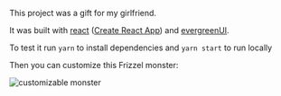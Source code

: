 This project was a gift for my girlfriend. 

It was built with [react](https://reactjs.org) ([Create React App](https://github.com/facebook/create-react-app)) and [evergreenUI](https://evergreen.segment.com/). 

To test it run 
`yarn` to install dependencies and
`yarn start` to run locally

Then you can customize this Frizzel monster: 

![customizable monster](https://i.imgur.com/UxFPUT3.png)
